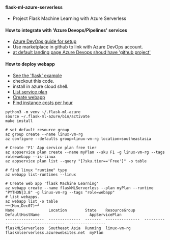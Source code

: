#### flask-ml-azure-serverless

   * Project Flask Machine Learning with Azure Serverless

#### How to integrate with 'Azure Devops/Pipelines' services

   * [Azure DevOps guide for setup](https://www.azuredevopslabs.com/labs/azuredevops/github-integration/)
   * Use marketplace in github to link with Azure DevOps account.
   * [at default landing page Azure Devops shoud have 'github project'](https://dev.azure.com/)
   
   
#### How to deploy webapp

   * [See the 'flask' example](https://docs.microsoft.com/en-us/azure/app-service/quickstart-python?tabs=bash&pivots=python-framework-flask)
   * checkout this code.
   * install in azure cloud shell.
   * [List service plan](https://docs.microsoft.com/en-us/cli/azure/appservice/plan?view=azure-cli-latest#az_appservice_plan_list)
   * [Create webapp](https://docs.microsoft.com/en-us/azure/developer/javascript/tutorial-vscode-azure-cli-node-03)
   * [Find instance costs per hour](https://azure.microsoft.com/en-us/pricing/details/app-service/linux/)

```
python3 -m venv ~/.flask-ml-azure
source ~/.flask-ml-azure/bin/activate
make install

# set default resource group
az group create --name linux-vm-rg 
az configure --defaults group=linux-vm-rg location=southeastasia

# Create 'F1' App service plan free tier
az appservice plan create --name myPlan --sku F1 -g linux-vm-rg --tags role=webapp --is-linux
az appservice plan list --query "[?sku.tier=='Free']" -o table

# find linux "runtime" type
az webapp list-runtimes --linux

# Create web app 'flask Machine Learning'
az webapp create --name flaskMLServerless --plan myPlan --runtime "PYTHON|3.8" -g linux-vm-rg --tags "role=webapp"
# list webapps.
az webapp list -o table                                                                 ──(Mon,Dec07)─┘
Name               Location        State    ResourceGroup    DefaultHostName                      AppServicePlan
-----------------  --------------  -------  ---------------  -----------------------------------  ----------------
flaskMLServerless  Southeast Asia  Running  linux-vm-rg      flaskmlserverless.azurewebsites.net  myPlan
```

   
